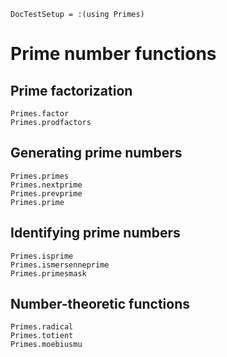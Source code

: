 ```@meta
DocTestSetup = :(using Primes)
```

# Prime number functions

## Prime factorization

```@docs
Primes.factor
Primes.prodfactors
```

## Generating prime numbers

```@docs
Primes.primes
Primes.nextprime
Primes.prevprime
Primes.prime
```

## Identifying prime numbers

```@docs
Primes.isprime
Primes.ismersenneprime
Primes.primesmask
```

## Number-theoretic functions

```@docs
Primes.radical
Primes.totient
Primes.moebiusmu
```
